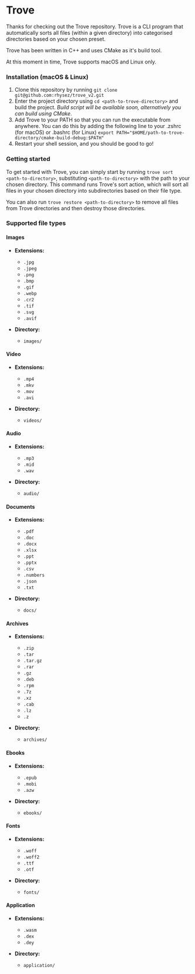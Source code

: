 # Trove

Thanks for checking out the Trove repository. Trove is a CLI program that automatically sorts all files (within a given directory)
into categorised directories based on your chosen preset.

Trove has been written in C++ and uses CMake as it's build tool.

At this moment in time, Trove supports macOS and Linux only.

### Installation (macOS & Linux)
1. Clone this repository by running `git clone git@github.com:rhysez/trove_v2.git`
2. Enter the project directory using `cd <path-to-trove-directory>` and build the project. _Build script will be available soon, alternatively you can build using CMake_.
3. Add Trove to your PATH so that you can run the executable from anywhere. You can do this by adding the following line to your .zshrc (for macOS) or .bashrc (for Linux) `export PATH="$HOME/path-to-trove-directory/cmake-build-debug:$PATH"`
4. Restart your shell session, and you should be good to go!

### Getting started
To get started with Trove, you can simply start by running `trove sort <path-to-directory>`, substituting `<path-to-directory>` with the path to
your chosen directory. This command runs Trove's sort action, which will sort all files in your chosen directory into subdirectories based on their file type.

You can also run `trove restore <path-to-directory>` to remove all files from Trove directories and then destroy those directories.

### Supported file types

#### Images
- **Extensions:**
    - `.jpg`
    - `.jpeg`
    - `.png`
    - `.bmp`
    - `.gif`
    - `.webp`
    - `.cr2`
    - `.tif`
    - `.svg`
    - `.avif`

- **Directory:**
    - `images/`

#### Video
- **Extensions:**
    - `.mp4`
    - `.mkv`
    - `.mov`
    - `.avi`

- **Directory:**
    - `videos/`

#### Audio
- **Extensions:**
    - `.mp3`
    - `.mid`
    - `.wav`

- **Directory:**
    - `audio/`

#### Documents
- **Extensions:**
    - `.pdf`
    - `.doc`
    - `.docx`
    - `.xlsx`
    - `.ppt`
    - `.pptx`
    - `.csv`
    - `.numbers`
    - `.json`
    - `.txt`

- **Directory:**
    - `docs/`

#### Archives
- **Extensions:**
    - `.zip`
    - `.tar`
    - `.tar.gz`
    - `.rar`
    - `.gz`
    - `.deb`
    - `.rpm`
    - `.7z`
    - `.xz`
    - `.cab`
    - `.lz`
    - `.z`

- **Directory:**
    - `archives/`

#### Ebooks
- **Extensions:**
    - `.epub`
    - `.mobi`
    - `.azw`

- **Directory:**
    - `ebooks/`

#### Fonts
- **Extensions:**
    - `.woff`
    - `.woff2`
    - `.ttf`
    - `.otf`

- **Directory:**
    - `fonts/`

#### Application
- **Extensions:**
    - `.wasm`
    - `.dex`
    - `.dey`

- **Directory:**
    - `application/`

